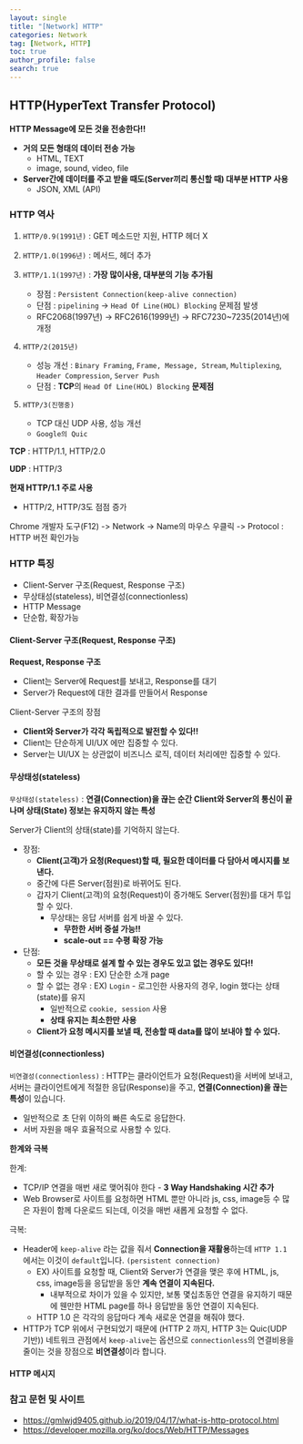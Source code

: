 ```yaml
---
layout: single
title: "[Network] HTTP"
categories: Network
tag: [Network, HTTP]
toc: true
author_profile: false
search: true
---
```


## HTTP(HyperText Transfer Protocol)

**HTTP Message에 모든 것을 전송한다!!**
- **거의 모든 형태의 데이터 전송 가능**
  - HTML, TEXT
  - image, sound, video, file
- **Server간에 데이터를 주고 받을 때도(Server끼리 통신할 때) 대부분 HTTP 사용** 
  - JSON, XML (API)

### HTTP 역사

1. `HTTP/0.9(1991년)` : GET 메소드만 지원, HTTP 헤더 X

2. `HTTP/1.0(1996년)` : 메서드, 헤더 추가

3. `HTTP/1.1(1997년)` : **가장 많이사용, 대부분의 기능 추가됨**
   - 장점 : `Persistent Connection(keep-alive connection)`
   - 단점 : `pipelining` -> `Head Of Line(HOL) Blocking` 문제점 발생  
   - RFC2068(1997년) -> RFC2616(1999년) -> RFC7230~7235(2014년)에 개정

4. `HTTP/2(2015년)` 
   - 성능 개선 : `Binary Framing`, `Frame, Message, Stream`, `Multiplexing`, `Header Compression`, `Server Push`
   - 단점 : **TCP**의 `Head Of Line(HOL) Blocking` **문제점**

5. `HTTP/3(진행중)` 
   - TCP 대신 UDP 사용, 성능 개선
   - `Google의 Quic`

**TCP** : HTTP/1.1, HTTP/2.0

**UDP** : HTTP/3

**현재 HTTP/1.1 주로 사용**
- HTTP/2, HTTP/3도 점점 증가

Chrome 개발자 도구(F12) -> Network -> Name의 마우스 우클릭 -> Protocol : HTTP 버전 확인가능

### HTTP 특징
  
- Client-Server 구조(Request, Response 구조)
- 무상태성(stateless), 비연결성(connectionless)
- HTTP Message
- 단순함, 확장가능

#### Client-Server 구조(Request, Response 구조)

**Request, Response 구조**
- Client는 Server에 Request를 보내고, Response를 대기
- Server가 Request에 대한 결과를 만들어서 Response

Client-Server 구조의 장점
- **Client와 Server가 각각 독립적으로 발전할 수 있다!!**
- Client는 단순하게 UI/UX 에만 집중할 수 있다.
- Server는 UI/UX 는 상관없이 비즈니스 로직, 데이터 처리에만 집중할 수 있다.

#### 무상태성(stateless)

`무상태성(stateless)` : **연결(Connection)을 끊는 순간 Client와 Server의 통신이 끝나며 상태(State) 정보는 유지하지 않는 특성**

Server가 Client의 상태(state)를 기억하지 않는다.
- 장점:
  - **Client(고객)가 요청(Request)할 때, 필요한 데이터를 다 담아서 메시지를 보낸다.** 
  - 중간에 다른 Server(점원)로 바뀌어도 된다. 
  - 갑자기 Client(고객)의 요청(Request)이 증가해도 Server(점원)를 대거 투입할 수 있다.
    - 무상태는 응답 서버를 쉽게 바꿀 수 있다.
      - **무한한 서버 증설 가능!!**
      - **scale-out == 수평 확장 가능**
- 단점: 
  - **모든 것을 무상태로 설계 할 수 있는 경우도 있고 없는 경우도 있다!!**
  - 할 수 있는 경우 : EX) 단순한 소개 page
  - 할 수 없는 경우 : EX) `Login` - 로그인한 사용자의 경우, login 했다는 상태(state)를 유지 
    - 일반적으로 `cookie, session` 사용
    - **상태 유지는 최소한만 사용**
  - **Client가 요청 메시지를 보낼 때, 전송할 때 data를 많이 보내야 할 수 있다.**


#### 비연결성(connectionless) 

`비연결성(connectionless)`  : HTTP는 클라이언트가 요청(Request)을 서버에 보내고, 서버는 클라이언트에게 적절한 응답(Response)을 주고, **연결(Connection)을 끊는 특성**이 있습니다.
- 일반적으로 초 단위 이하의 빠른 속도로 응답한다.
- 서버 자원을 매우 효율적으로 사용할 수 있다.

**한계와 극복**

한계:
- TCP/IP 연결을 매번 새로 맺어줘야 한다 - **3 Way Handshaking 시간 추가**
- Web Browser로 사이트를 요청하면 HTML 뿐만 아니라 js, css, image등 수 많은 자원이 함께 다운로드 되는데, 이것을 매번 새롭게 요청할 수 없다.
  
극복:
- Header에 `keep-alive` 라는 값을 줘서 **Connection을 재활용**하는데 `HTTP 1.1` 에서는 이것이 `default`입니다. `(persistent connection)`
  - EX) 사이트를 요청할 때, Client와 Server가 연결을 맺은 후에 HTML, js, css, image등을 응답받을 동안 **계속 연결이 지속된다.**
    - 내부적으로 차이가 있을 수 있지만, 보통 몇십초동안 연결을 유지하기 때문에 웬만한 HTML page를 하나 응답받을 동안 연결이 지속된다.
  - HTTP 1.0 은 각각의 응답마다 계속 새로운 연결을 해줘야 했다. 
- HTTP가 TCP 위에서 구현되었기 때문에 (HTTP 2 까지, HTTP 3는 Quic(UDP 기반)) 네트워크 관점에서 `keep-alive`는 옵션으로 `connectionless`의 연결비용을 줄이는 것을 장점으로 **비연결성**이라 합니다. 

#### HTTP 메시지



### 참고 문헌 및 사이트

- https://gmlwjd9405.github.io/2019/04/17/what-is-http-protocol.html
- https://developer.mozilla.org/ko/docs/Web/HTTP/Messages


